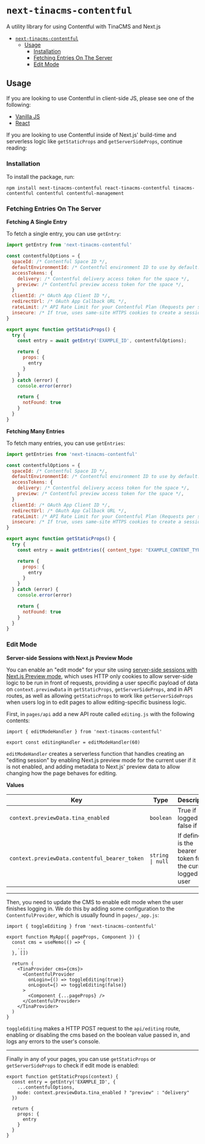 # `next-tinacms-contentful`

A utility library for using Contentful with TinaCMS and Next.js

- [`next-tinacms-contentful`](#next-tinacms-contentful)
  - [Usage](#usage)
    - [Installation](#installation)
    - [Fetching Entries On The Server](#fetching-entries-on-the-server)
    - [Edit Mode](#edit-mode)

## Usage

If you are looking to use Contentful in client-side JS, please see one of the following:

- [Vanilla JS](/packages/tinacms-contentful/README.md)
- [React](/packages/react-tinacms-contentful/README.md)

If you are looking to use Contentful inside of Next.js' build-time and serverless logic like `getStaticProps` and `getServerSideProps`, continue reading:

### Installation

To install the package, run:

```
npm install next-tinacms-contentful react-tinacms-contentful tinacms-contentful contentful contentful-management
```

### Fetching Entries On The Server

**Fetching A Single Entry**

To fetch a single entry, you can use `getEntry`:

```javascript
import getEntry from 'next-tinacms-contentful'

const contentfulOptions = {
  spaceId: /* Contentful Space ID */,
  defaultEnvironmentId: /* Contentful environment ID to use by default. Default: master */,
  accessTokens: {
    delivery: /* Contentful delivery access token for the space */,
    preview: /* Contentful preview access token for the space */,
  }
  clientId: /* OAuth App Client ID */,
  redirectUrl: /* OAuth App Callback URL */,
  rateLimit: /* API Rate Limit for your Contentful Plan (Requests per second). Default: 4 */,
  insecure: /* If true, uses same-site HTTPS cookies to create a session. Default: false */
}

export async function getStaticProps() {
  try {
    const entry = await getEntry('EXAMPLE_ID', contentfulOptions);

    return {
      props: {
        entry
      }
    }
  } catch (error) {
    console.error(error)

    return {
      notFound: true
    }
  }
}
```

**Fetching Many Entries**

To fetch many entries, you can use `getEntries`:

```javascript
import getEntries from 'next-tinacms-contentful'

const contentfulOptions = {
  spaceId: /* Contentful Space ID */,
  defaultEnvironmentId: /* Contentful environment ID to use by default. Default: master */,
  accessTokens: {
    delivery: /* Contentful delivery access token for the space */,
    preview: /* Contentful preview access token for the space */,
  }
  clientId: /* OAuth App Client ID */,
  redirectUrl: /* OAuth App Callback URL */,
  rateLimit: /* API Rate Limit for your Contentful Plan (Requests per second). Default: 4 */,
  insecure: /* If true, uses same-site HTTPS cookies to create a session. Default: false */
}

export async function getStaticProps() {
  try {
    const entry = await getEntries({ content_type: "EXAMPLE_CONTENT_TYPE_ID" }, contentfulOptions);

    return {
      props: {
        entry
      }
    }
  } catch (error) {
    console.error(error)

    return {
      notFound: true
    }
  }
}
```

### Edit Mode
**Server-side Sessions with Next.js Preview Mode**

You can enable an "edit mode" for your site using [server-side sessions with Next.js Preview mode](https://nextjs.org/docs/advanced-features/preview-mode), which uses HTTP only cookies to allow server-side logic to be run in front of requests, providing a user specific payload of data on `context.previewData` in `getStaticProps`, `getServerSideProps`, and in API routes, as well as allowing `getStaticProps` to work like `getServerSideProps` when users log in to edit pages to allow editing-specific business logic.

First, in `pages/api` add a new API route called `editing.js` with the following contents:

```
import { editModeHandler } from 'next-tinacms-contentful'

export const editingHandler = editModeHandler(60)
```

`editModeHandler` creates a serverless function that handles creating an "editing session" by enabling Next.js preview mode for the current user if it is not enabled, and adding metadata to Next.js' preview data to allow changing how the page behaves for editing.

**Values**

| Key | Type | Description |
| --- | --- | --- |
| `context.previewData.tina_enabled` | `boolean` | True if logged in, false if not |
| `context.previewData.contentful_bearer_token` | `string \| null` | If defined, is the bearer token for the current logged in user |


---

Then, you need to update the CMS to enable edit mode when the user finishes logging in. We do this by adding some configuration to the `ContentfulProvider`, which is usually found in `pages/_app.js`:

```
import { toggleEditing } from 'next-tinacms-contentful'

export function MyApp({ pageProps, Component }) {
  const cms = useMemo(() => {
    ...
  }, [])

  return (
    <TinaProvider cms={cms}>
      <ContentfulProvider 
        onLogin={() => toggleEditing(true)}
        onLogout={) => toggleEditing(false)}
      >
        <Component {...pageProps} />
      </ContentfulProvider>
    </TinaProvider>
  )
}
```

`toggleEditing` makes a HTTP POST request to the `api/editing` route, enabling or disabling the cms based on the boolean value passed in, and logs any errors to the user's console.

---

Finally in any of your pages, you can use `getStaticProps` or `getServerSideProps` to check if edit mode is enabled:

```
export function getStaticProps(context) {
  const entry = getEntry('EXAMPLE_ID', { 
    ...contentfulOptions,
    mode: context.previewData.tina_enabled ? "preview" : "delivery"
  })

  return {
    props: {
      entry
    }
  }
}
```
